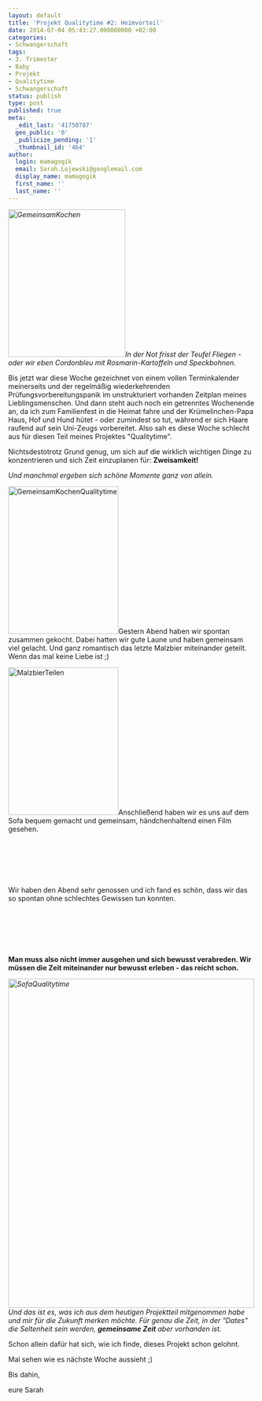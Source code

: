 ```yaml
---
layout: default
title: 'Projekt Qualitytime #2: Heimvorteil'
date: 2014-07-04 05:43:27.000000000 +02:00
categories:
- Schwangerschaft
tags:
- 3. Trimester
- Baby
- Projekt
- Qualitytime
- Schwangerschaft
status: publish
type: post
published: true
meta:
  _edit_last: '41750787'
  geo_public: '0'
  _publicize_pending: '1'
  _thumbnail_id: '464'
author:
  login: mamagogik
  email: Sarah.Lojewski@googlemail.com
  display_name: mamagogik
  first_name: ''
  last_name: ''
---
```

<p><em><a href="https://mamagogik.files.wordpress.com/2014/07/image3-e1404451739738.jpg"><img class="alignleft size-medium wp-image-467" src="../../images/image3-e1404451739738.jpg" alt="GemeinsamKochen" width="238" height="300" /></a>In der Not frisst der Teufel Fliegen - oder wir eben Cordonbleu mit Rosmarin-Kartoffeln und Speckbohnen.</em></p>
<p>Bis jetzt war diese Woche gezeichnet von einem vollen Terminkalender meinerseits und der regelmäßig wiederkehrenden Prüfungsvorbereitungspanik im unstrukturiert vorhanden Zeitplan meines Lieblingsmenschen. Und dann steht auch noch ein getrenntes Wochenende an, da ich zum Familienfest in die Heimat fahre und der Krümelinchen-Papa Haus, Hof und Hund hütet - oder zumindest so tut, während er sich Haare raufend auf sein Uni-Zeugs vorbereitet. Also sah es diese Woche schlecht aus für diesen Teil meines Projektes "Qualitytime".</p>
<p><!--more--></p>
<p>Nichtsdestotrotz Grund genug, um sich auf die wirklich wichtigen Dinge zu konzentrieren und sich Zeit einzuplanen für: <strong>Zweisamkeit!</strong></p>
<p><em>Und manchmal ergeben sich schöne Momente ganz von allein.</em></p>
<p><a href="https://mamagogik.files.wordpress.com/2014/07/image2-e1404451807299.jpg"><img class="alignright size-medium wp-image-466" src="../../images/image2-e1404451807299.jpg" alt="GemeinsamKochenQualitytime" width="224" height="300" /></a>Gestern Abend haben wir spontan zusammen gekocht. Dabei hatten wir gute Laune und haben gemeinsam viel gelacht. Und ganz romantisch das letzte Malzbier miteinander geteilt. Wenn das mal keine Liebe ist ;)</p>
<p><a href="https://mamagogik.files.wordpress.com/2014/07/image1-e1404451863999.jpg"><img class="alignleft size-medium wp-image-465" src="../../images/image1-e1404451863999.jpg" alt="MalzbierTeilen" width="224" height="300" /></a>Anschließend haben wir es uns auf dem Sofa bequem gemacht und gemeinsam, händchenhaltend einen Film gesehen.</p>
<p>&nbsp;</p>
<p>&nbsp;</p>
<p>&nbsp;</p>
<p>Wir haben den Abend sehr genossen und ich fand es schön, dass wir das so spontan ohne schlechtes Gewissen tun konnten.</p>
<p>&nbsp;</p>
<p>&nbsp;</p>
<p>&nbsp;</p>
<p><strong>Man muss also nicht immer ausgehen und sich bewusst verabreden. Wir müssen die Zeit miteinander nur bewusst erleben - das reicht schon. </strong></p>
<p><em><a href="https://mamagogik.files.wordpress.com/2014/07/image-e1404451925376.jpg"><img class="aligncenter size-full wp-image-464" src="../../images/image-e1404451925376.jpg" alt="SofaQualitytime" width="500" height="669" /></a><br />
Und das ist es, was ich aus dem heutigen Projektteil mitgenommen habe und mir für die Zukunft merken möchte. Für genau die Zeit, in der "Dates" die Seltenheit sein werden, <strong>gemeinsame Zeit</strong> aber vorhanden ist.</em></p>
<p>Schon allein dafür hat sich, wie ich finde, dieses Projekt schon gelohnt.</p>
<p>Mal sehen wie es nächste Woche aussieht ;)</p>
<p>Bis dahin,</p>
<p>eure Sarah</p>
